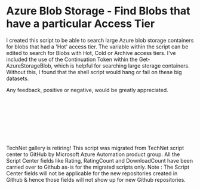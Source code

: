 ﻿Azure Blob Storage - Find Blobs that have a particular Access Tier
==================================================================

            

I created this script to be able to search large Azure blob storage containers for blobs that had a 'Hot' access tier. The variable within the script can be edited to search for Blobs with Hot, Cold or Archive access tiers. I've included the use of the Continuation
 Token within the Get-AzureStorageBlob, which is helpful for searching large storage containers. Without this, I found that the shell script would hang or fail on these big datasets.


Any feedback, positive or negative, would be greatly appreciated.


 


 

 

 


        
    
TechNet gallery is retiring! This script was migrated from TechNet script center to GitHub by Microsoft Azure Automation product group. All the Script Center fields like Rating, RatingCount and DownloadCount have been carried over to Github as-is for the migrated scripts only. Note : The Script Center fields will not be applicable for the new repositories created in Github & hence those fields will not show up for new Github repositories.
